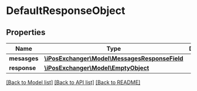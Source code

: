 # DefaultResponseObject

## Properties
Name | Type | Description | Notes
------------ | ------------- | ------------- | -------------
**mesasges** | [**\iPosExchanger\Model\MessagesResponseField**](MessagesResponseField.md) |  | [optional] 
**response** | [**\iPosExchanger\Model\EmptyObject**](EmptyObject.md) |  | [optional] 

[[Back to Model list]](../README.md#documentation-for-models) [[Back to API list]](../README.md#documentation-for-api-endpoints) [[Back to README]](../README.md)


